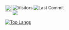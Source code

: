 <img alt="Visitors" src="https://komarev.com/ghpvc/?username=okadirkartal&style=flat&labelColor=black&logo=github&label=PROFILE+VIEWS&color=29bf12"/>
  <img alt="Last Commit" src="https://img.shields.io/github/last-commit/okadirkartal/okadirkartal?logo=markdown&label=LAST+UPDATE&color=29bf12&style=flat">

 <a href="https://www.hackerrank.com/okadirkartal" target="_blank">
  <img align="left" alt="Kadir's Hackerrank" width="22px" src="https://cdn.jsdelivr.net/npm/simple-icons@v3/icons/hackerrank.svg" />
</a>  
<br />
 
<img   src="https://github-readme-stats.vercel.app/api?username=okadirkartal&show_icons=true">

[![Top Langs](https://github-readme-stats.vercel.app/api/top-langs/?username=okadirkartal&layout=compact)](https://github.com/okadirkartal/github-readme-stats)
